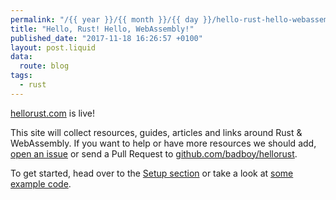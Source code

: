 ```yaml
---
permalink: "/{{ year }}/{{ month }}/{{ day }}/hello-rust-hello-webassembly"
title: "Hello, Rust! Hello, WebAssembly!"
published_date: "2017-11-18 16:26:57 +0100"
layout: post.liquid
data:
  route: blog
tags:
  - rust
---
```

[hellorust.com](https://www.hellorust.com/) is live!

This site will collect resources, guides, articles and links around Rust &amp; WebAssembly.
If you want to help or have more resources we should add, [open an issue](https://github.com/badboy/hellorust/issues/new) or send a Pull Request to [github.com/badboy/hellorust](https://github.com/badboy/hellorust).

To get started, head over to the [Setup section](https://www.hellorust.com/setup/) or take a look at [some example code](https://www.hellorust.com/demos/).
